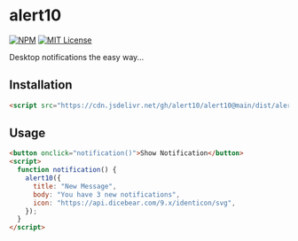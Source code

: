 # alert10

[![NPM](https://img.shields.io/npm/v/alert10?color=red)](https://www.npmjs.com/package/alert10)
[![MIT License](https://img.shields.io/github/license/alert10/alert10.svg?color=blue)](https://github.com/alert10/alert10/blob/next/LICENSE)

Desktop notifications the easy way...

## Installation

```html
<script src="https://cdn.jsdelivr.net/gh/alert10/alert10@main/dist/alert10.min.js"></script>
```

<!--```html
<script src="https://cdn.jsdelivr.net/npm/alert10/dist/alert10.min.js"></script>
```-->

## Usage

```html
<button onclick="notification()">Show Notification</button>
<script>
  function notification() {
    alert10({
      title: "New Message",
      body: "You have 3 new notifications",
      icon: "https://api.dicebear.com/9.x/identicon/svg",
    });
  }
</script>
```
